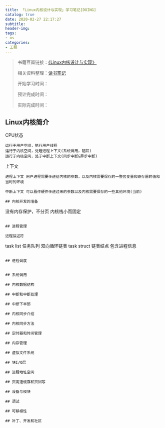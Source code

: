 ```yaml
---
title: 「Linux内核设计与实现」学习笔记[DOING]
catalog: true
date: 2020-02-27 22:17:27
subtitle:
header-img:
tags:
- os
categories:
- 工程
---
```

> 书籍豆瓣链接：[《Linux内核设计与实现》](https://book.douban.com/subject/6097773/)
> 
> 相关资料整理：[读书笔记](https://blog.csdn.net/weixin_33682790/article/details/85601590?utm_medium=distribute.pc_relevant.none-task-blog-BlogCommendFromMachineLearnPai2-5.nonecase&depth_1-utm_source=distribute.pc_relevant.none-task-blog-BlogCommendFromMachineLearnPai2-5.nonecase)
> 
> 开始学习时间：
> 
> 预计完成时间：
> 
> 实际完成时间：

## Linux内核简介

CPU状态

```
运行于用户空间，执行用户线程
运行于内核空间，处理进程上下文(系统调用，陷阱)
运行于内核空间，处于中断上下文(同步中断&异步中断)
```

上下文

```
进程上下文 用户进程需要传递给内核的参数，以及内核需要保存的一整套变量和寄存器的值和当时的环境

中断上下文 可以看作硬件传递过来的参数以及内核需要保存的一些其他环境(当前)

## 内核开发的准备

```
没有内存保护，不分页
内核栈小而固定
```

## 进程管理

进程描述符

```
task list 任务队列 双向循环链表
task struct 链表结点 包含进程信息
```

## 进程调度

```

```

## 系统调用

## 内核数据结构

## 中断和中断处理

## 中断下半部

## 内核同步介绍

## 内核同步方法

## 定时器和时间管理

## 内存管理

## 虚拟文件系统

## 块I/O层

## 进程地址空间

## 页高速缓存和页回写

## 设备与模块

## 调试

## 可移植性

## 补丁、开发和社区